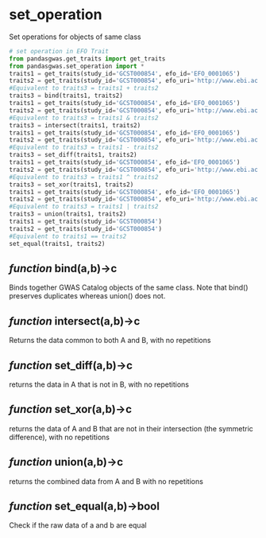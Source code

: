 # set_operation
Set operations for objects of same class
```Python
# set operation in EFO Trait
from pandasgwas.get_traits import get_traits
from pandasgwas.set_operation import *
traits1 = get_traits(study_id='GCST000854', efo_id='EFO_0001065')
traits2 = get_traits(study_id='GCST000854', efo_uri='http://www.ebi.ac.uk/efo/EFO_0005133')
#Equivalent to traits3 = traits1 + traits2
traits3 = bind(traits1, traits2)
traits1 = get_traits(study_id='GCST000854', efo_id='EFO_0001065')
traits2 = get_traits(study_id='GCST000854', efo_uri='http://www.ebi.ac.uk/efo/EFO_0005133')
#Equivalent to traits3 = traits1 & traits2
traits3 = intersect(traits1, traits2)
traits1 = get_traits(study_id='GCST000854', efo_id='EFO_0001065')
traits2 = get_traits(study_id='GCST000854', efo_uri='http://www.ebi.ac.uk/efo/EFO_0005133')
#Equivalent to traits3 = traits1 - traits2
traits3 = set_diff(traits1, traits2)
traits1 = get_traits(study_id='GCST000854', efo_id='EFO_0001065')
traits2 = get_traits(study_id='GCST000854', efo_uri='http://www.ebi.ac.uk/efo/EFO_0005133')
#Equivalent to traits3 = traits1 ^ traits2
traits3 = set_xor(traits1, traits2)
traits1 = get_traits(study_id='GCST000854', efo_id='EFO_0001065')
traits2 = get_traits(study_id='GCST000854', efo_uri='http://www.ebi.ac.uk/efo/EFO_0005133')
#Equivalent to traits3 = traits1 | traits2
traits3 = union(traits1, traits2)
traits1 = get_traits(study_id='GCST000854')
traits2 = get_traits(study_id='GCST000854')
#Equivalent to traits1 == traits2
set_equal(traits1, traits2)
```
## *function* bind(a,b)->c
Binds together GWAS Catalog objects of the same class. Note that bind() preserves duplicates whereas union() does not.
## *function* intersect(a,b)->c
Returns the data common to both A and B, with no repetitions
## *function* set_diff(a,b)->c
returns the data in A that is not in B, with no repetitions
## *function* set_xor(a,b)->c
returns the data of A and B that are not in their intersection (the symmetric difference), with no repetitions
## *function* union(a,b)->c
returns the combined data from A and B with no repetitions
## *function* set_equal(a,b)->bool
Check if the raw data of a and b are equal

